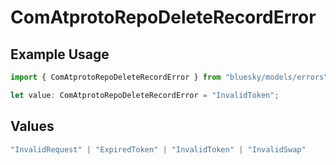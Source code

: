 # ComAtprotoRepoDeleteRecordError

## Example Usage

```typescript
import { ComAtprotoRepoDeleteRecordError } from "bluesky/models/errors";

let value: ComAtprotoRepoDeleteRecordError = "InvalidToken";
```

## Values

```typescript
"InvalidRequest" | "ExpiredToken" | "InvalidToken" | "InvalidSwap"
```